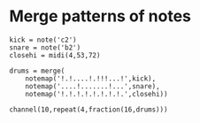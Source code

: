# Merge patterns of notes

    kick = note('c2')
    snare = note('b2')
    closehi = midi(4,53,72)

    drums = merge(
        notemap('!.!....!.!!!...!',kick),
        notemap('....!.......!...',snare),
        notemap('!.!.!.!.!.!.!.!.',closehi))

    channel(10,repeat(4,fraction(16,drums)))